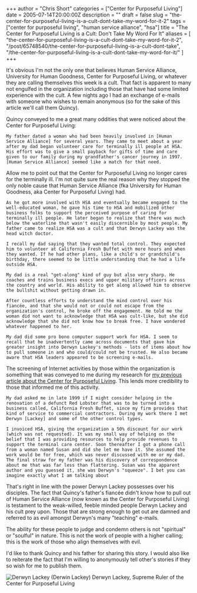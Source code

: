 +++
author = "Chris Short"
categories = ["Center for Purposeful Living"]
date = 2005-07-14T20:00:00Z
description = ""
draft = false
slug = "the-center-for-purposeful-living-is-a-cult-dont-take-my-word-for-it-2"
tags = ["center for purposeful living", "human service alliance", "hsa"]
title = "The Center for Purposeful Living is a Cult: Don't Take My Word For It"
aliases = [
    "the-center-for-purposeful-living-is-a-cult-dont-take-my-word-for-it-2",
    "/post/65748540/the-center-for-purposeful-living-is-a-cult-dont-take",
    "/the-center-for-purposeful-living-is-a-cult-dont-take-my-word-for-it/"
]
+++

It's obvious I'm not the only one that believes Human Service Alliance, University for Human Goodness, Center for Purposeful Living, or whatever they are calling themselves this week is a cult. That fact is apparent to many not engulfed in the organization including those that have had some limited experience with the cult. A few nights ago I had an exchange of e-mails with someone who wishes to remain anonymous (so for the sake of this article we'll call them Quincy).

<script async src="//pagead2.googlesyndication.com/pagead/js/adsbygoogle.js"></script>
<!-- chrisshort.net Responsive -->
<ins class="adsbygoogle"
     style="display:block"
     data-ad-client="ca-pub-8972983586873269"
     data-ad-slot="1297095894"
     data-ad-format="auto"></ins>
<script>
   (adsbygoogle = window.adsbygoogle || []).push({});
</script>

Quincy conveyed to me a great many oddities that were noticed about the Center for Purposeful Living:

    My father dated a woman who had been heavily involved in [Human Service Alliance] for several years. They came to meet about a year after my dad began volunteer care for terminally ill people at HSA. His effort was to give a small payback for gifts of time and care given to our family during my grandfather's cancer journey in 1997. [Human Service Alliance] seemed like a match for that need.

Allow me to point out that the Center for Purposeful Living no longer cares for the terminally ill. I'm not quite sure the real reason why they stopped the only noble cause that Human Service Alliance (fka University for Human Goodness, aka Center for Purposeful Living) had.

    

    As he got more involved with HSA and eventually became engaged to the well-educated woman, he gave his time to HSA and mobilized other business folks to support the perceived purpose of caring for terminally ill people. He later began to realize that there was much below the waterline that wasn't easily discernible by most people. My father came to realize HSA was a cult and that Derwyn Lackey was the head witch doctor.

    I recall my dad saying that they wanted total control. They expected him to volunteer at California Fresh Buffet with more hours and when they wanted. If he had other plans, like a child's or grandchild's birthday, there seemed to be little understanding that he had a life outside HSA.

    My dad is a real "get-along" kind of guy but also very sharp. He coaches and trains business execs and upper military officers across the country and world. His ability to get along allowed him to observe the bullshit without getting drawn in.

    After countless efforts to understand the mind control over his fiancée, and that she would not or could not escape from the organization's control, he broke off the engagement. He told me the woman did not want to acknowledge that HSA was cult-like, but she did acknowledge that she did not know how to break free. I have wondered whatever happened to her.

    My dad did some pro bono computer support work for HSA. I seem to recall that he inadvertently came across documents that gave him greater insight into Derwyn Lackey's methods - lots of items about how to pull someone in and who could/could not be trusted. He also became aware that HSA leaders appeared to be screening e-mails.

The screening of Internet activities by those within the organization is something that was conveyed to me during my research for [my previous article about the Center for Purposeful Living](/center-for-purposeful-living/the-cult-that-is-human-service-alliance-and-the-center-for-purposeful-living/). This lends more credibility to those that informed me of this activity.

    

    My dad asked me in late 1999 if I might consider helping in the renovation of a defunct Red Lobster that was to be turned into a business called, California Fresh Buffet, since my firm provides that kind of service to commercial contractors. During my work there I met Derwyn [Lackey] and some of the other control types.

    I invoiced HSA, giving the organization a 50% discount for our work (which was not requested). It was my small way of helping on the belief that I was providing resources to help provide revenues to support the terminal care center. Soon thereafter I got a phone call from a woman named Susan and did she let me have it. She assumed the work would be for free, which was never discussed with me or my dad. The final straw for my father was his discovery of correspondence about me that was far less than flattering. Susan was the apparent author and you guessed it, she was Derwyn's "squeeze". I bet you can imagine exactly what I am talking about

That's right in line with the power Derwyn Lackey possesses over his disciples. The fact that Quincy's father's fiancée didn't know how to pull out of Human Service Alliance (now known as the Center for Purposeful Living) is testament to the weak-willed, feeble minded people Derwyn Lackey and his cult prey upon. Those that are strong enough to get out are damned and referred to as evil amongst Derwyn's many "teaching" e-mails.

The ability for these people to judge and condemn others is not "spiritual" or "soulful" in nature. This is not the work of people with a higher calling; this is the work of those who align themselves with evil.

I'd like to thank Quincy and his father for sharing this story. I would also like to reiterate the fact that I'm willing to anonymously tell other's stories if they so wish for me to publish them.

![Derwyn Lackey (Derwin Lackey)](/center-for-purposeful-living/recent-derwin-lackey-derwyn.jpg)
Derwyn Lackey, Supreme Ruler of the Center for Purposeful Living